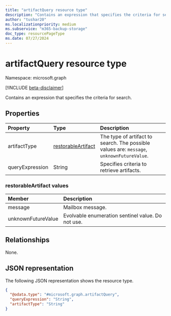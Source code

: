 ```yaml
---
title: "artifactQuery resource type"
description: "Contains an expression that specifies the criteria for search."
author: "tushar20"
ms.localizationpriority: medium
ms.subservice: "m365-backup-storage"
doc_type: resourcePageType
ms.date: 07/27/2024
---
```


# artifactQuery resource type

Namespace: microsoft.graph

[!INCLUDE [beta-disclaimer](../../includes/beta-disclaimer.md)]

Contains an expression that specifies the criteria for search.

## Properties
|Property|Type|Description|
|:---|:---|:---|
|artifactType|[restorableArtifact](../resources/artifactquery.md#restorableartifact-values)|The type of artifact to search. The possible values are: `message`, `unknownFutureValue`.|
|queryExpression|String|Specifies criteria to retrieve artifacts.|

### restorableArtifact values

|Member | Description |
|:------|:------------|
|message | Mailbox message.|
|unknownFutureValue | Evolvable enumeration sentinel value. Do not use.|

## Relationships
None.

## JSON representation
The following JSON representation shows the resource type.
<!-- {
  "blockType": "resource",
  "@odata.type": "microsoft.graph.artifactQuery"
}
-->
``` json
{
  "@odata.type": "#microsoft.graph.artifactQuery",
  "queryExpression": "String",
  "artifactType": "String"
}
```

